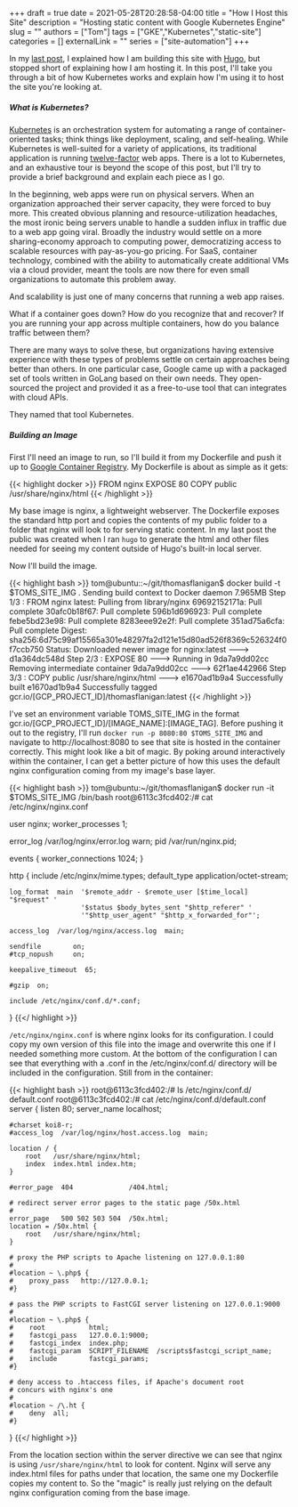 +++ 
draft = true
date = 2021-05-28T20:28:58-04:00
title = "How I Host this Site"
description = "Hosting static content with Google Kubernetes Engine"
slug = ""
authors = ["Tom"]
tags = ["GKE","Kubernetes","static-site"]
categories = []
externalLink = ""
series = ["site-automation"]
+++

In my [last post](/posts/building-with-hugo/), I explained how I am building this site with [Hugo](https://gohugo.io/), but stopped short of explaining how I am hosting it.
In this post, I'll take you through a bit of how Kubernetes works and explain how I'm using it to host the site you're looking at.

##### What is Kubernetes?

[Kubernetes](https://kubernetes.io/) is an orchestration system for automating a range of container-oriented tasks; think things like deployment, scaling, and self-healing.
While Kubernetes is well-suited for a variety of applications, its traditional application is running [twelve-factor](https://12factor.net/) web apps.
There is a lot to Kubernetes, and an exhaustive tour is beyond the scope of this post, but I'll try to provide a brief background and explain each piece as I go.

In the beginning, web apps were run on physical servers.
When an organization approached their server capacity, they were forced to buy more.
This created obvious planning and resource-utilization headaches, the most ironic being servers unable to handle a sudden influx in traffic due to a web app going viral.
Broadly the industry would settle on a more sharing-economy approach to computing power, democratizing access to scalable resources with pay-as-you-go pricing.
For SaaS, container technology, combined with the ability to automatically create additional VMs via a cloud provider, meant the tools are now there for even small organizations to automate this problem away.

And scalability is just one of many concerns that running a web app raises.

What if a container goes down? 
How do you recognize that and recover? 
If you are running your app across multiple containers, how do you balance traffic between them?

There are many ways to solve these, but organizations having extensive experience with these types of problems settle on certain approaches being better than others.
In one particular case, Google came up with a packaged set of tools written in GoLang based on their own needs. 
They open-sourced the project and provided it as a free-to-use tool that can integrates with cloud APIs.

They named that tool Kubernetes.

##### Building an Image

First I'll need an image to run, so I'll build it from my Dockerfile and push it up to [Google Container Registry](https://cloud.google.com/container-registry).
My Dockerfile is about as simple as it gets:

{{< highlight docker >}}
FROM nginx
EXPOSE 80
COPY public /usr/share/nginx/html
{{< /highlight >}}

My base image is nginx, a lightweight webserver.
The Dockerfile exposes the standard http port and copies the contents of my public folder to a folder that nginx will look to for serving static content.
In my last post the public was created when I ran ```hugo``` to generate the html and other files needed for seeing my content outside of Hugo's built-in local server.

Now I'll build the image.

{{< highlight bash >}}
tom@ubuntu::~/git/thomasflanigan$ docker build -t $TOMS_SITE_IMG .
Sending build context to Docker daemon  7.965MB
Step 1/3 : FROM nginx
latest: Pulling from library/nginx
69692152171a: Pull complete
30afc0b18f67: Pull complete
596b1d696923: Pull complete
febe5bd23e98: Pull complete
8283eee92e2f: Pull complete
351ad75a6cfa: Pull complete
Digest: sha256:6d75c99af15565a301e48297fa2d121e15d80ad526f8369c526324f0f7ccb750
Status: Downloaded newer image for nginx:latest
---> d1a364dc548d
Step 2/3 : EXPOSE 80
---> Running in 9da7a9dd02cc
Removing intermediate container 9da7a9dd02cc
---> 62f1ae442966
Step 3/3 : COPY public /usr/share/nginx/html
---> e1670ad1b9a4
Successfully built e1670ad1b9a4
Successfully tagged gcr.io/[GCP_PROJECT_ID]/thomasflanigan:latest
{{< /highlight >}}

I've set an environment variable TOMS_SITE_IMG in the format gcr.io/[GCP_PROJECT_ID]/[IMAGE_NAME]:[IMAGE_TAG].
Before pushing it out to the registry, I'll run ```docker run -p 8080:80 $TOMS_SITE_IMG``` and navigate to http://localhost:8080 to see that site is hosted in the container correctly.
This might look like a bit of magic.
By poking around interactively within the container, I can get a better picture of how this uses the default nginx configuration coming from my image's base layer.

{{< highlight bash >}}
tom@ubuntu:~/git/thomasflanigan$ docker run -it $TOMS_SITE_IMG /bin/bash
root@6113c3fcd402:/# cat /etc/nginx/nginx.conf

user  nginx;
worker_processes  1;

error_log  /var/log/nginx/error.log warn;
pid        /var/run/nginx.pid;


events {
worker_connections  1024;
}


http {
include       /etc/nginx/mime.types;
default_type  application/octet-stream;

    log_format  main  '$remote_addr - $remote_user [$time_local] "$request" '
                      '$status $body_bytes_sent "$http_referer" '
                      '"$http_user_agent" "$http_x_forwarded_for"';

    access_log  /var/log/nginx/access.log  main;

    sendfile        on;
    #tcp_nopush     on;

    keepalive_timeout  65;

    #gzip  on;

    include /etc/nginx/conf.d/*.conf;
}
{{</ highlight >}}

```/etc/nginx/nginx.conf``` is where nginx looks for its configuration. 
I could copy my own version of this file into the image and overwrite this one if I needed something more custom.
At the bottom of the configuration I can see that everything with a .conf in the /etc/nginx/conf.d/ directory will be included in the configuration.
Still from in the container:

{{< highlight bash >}}
root@6113c3fcd402:/# ls /etc/nginx/conf.d/
default.conf
root@6113c3fcd402:/# cat /etc/nginx/conf.d/default.conf
server {
listen       80;
server_name  localhost;

    #charset koi8-r;
    #access_log  /var/log/nginx/host.access.log  main;

    location / {
        root   /usr/share/nginx/html;
        index  index.html index.htm;
    }

    #error_page  404              /404.html;

    # redirect server error pages to the static page /50x.html
    #
    error_page   500 502 503 504  /50x.html;
    location = /50x.html {
        root   /usr/share/nginx/html;
    }

    # proxy the PHP scripts to Apache listening on 127.0.0.1:80
    #
    #location ~ \.php$ {
    #    proxy_pass   http://127.0.0.1;
    #}

    # pass the PHP scripts to FastCGI server listening on 127.0.0.1:9000
    #
    #location ~ \.php$ {
    #    root           html;
    #    fastcgi_pass   127.0.0.1:9000;
    #    fastcgi_index  index.php;
    #    fastcgi_param  SCRIPT_FILENAME  /scripts$fastcgi_script_name;
    #    include        fastcgi_params;
    #}

    # deny access to .htaccess files, if Apache's document root
    # concurs with nginx's one
    #
    #location ~ /\.ht {
    #    deny  all;
    #}
}
{{</ highlight >}}

From the location section within the server directive we can see that nginx is using ```/usr/share/nginx/html``` to look for content. 
Nginx will serve any index.html files for paths under that location, the same one my Dockerfile copies my content to.
So the "magic" is really just relying on the default nginx configuration coming from the base image.

